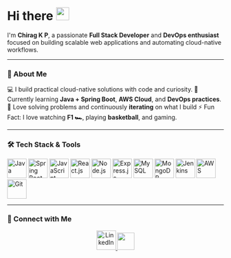<h1 align="left">Hi there <img src="https://media.giphy.com/media/hvRJCLFzcasrR4ia7z/giphy.gif" width="30px" /></h1>

I'm **Chirag K P**, a passionate **Full Stack Developer** and **DevOps enthusiast** focused on building scalable web applications and automating cloud-native workflows.

---

### 🚀 About Me
💻 I build practical cloud-native solutions with code and curiosity.
🌱 Currently learning **Java + Spring Boot**, **AWS Cloud**, and **DevOps practices**.
🔁 Love solving problems and continuously **iterating** on what I build
⚡ Fun Fact: I love watching **F1 🏎️**, playing **basketball**, and gaming.

---

### 🛠️ Tech Stack & Tools
<p align="left">
  <img src="https://img.icons8.com/color/48/java-coffee-cup-logo--v1.png" height="45" width="45" title="Java"/>
  <img src="https://img.icons8.com/color/48/spring-logo.png" height="45" width="45" title="Spring Boot"/>
  <img src="https://img.icons8.com/color/48/javascript--v1.png" height="45" width="45" title="JavaScript"/>
  <img src="https://img.icons8.com/color/48/react-native.png" height="45" width="45" title="React.js"/>
  <img src="https://img.icons8.com/color/48/nodejs.png" height="45" width="45" title="Node.js"/>
  <img src="https://upload.wikimedia.org/wikipedia/commons/6/64/Expressjs.png" height="45" title="Express.js" />
  <img src="https://img.icons8.com/color/48/mysql-logo.png" height="45" width="45" title="MySQL"/>
  <img src="https://img.icons8.com/color/48/mongodb.png" height="45" width="45" title="MongoDB"/>
  <img src="https://img.icons8.com/color/48/jenkins.png" height="45" width="45" title="Jenkins"/>
  <img src="https://img.icons8.com/color/48/amazon-web-services.png" height="45" width="45" title="AWS"/>
  <img src="https://img.icons8.com/color/48/git.png" height="45" width="45" title="Git"/>
</p>

---

### 🔗 Connect with Me
<p align="center">
  <a href="https://linkedin.com/in/chirag-kp" target="_blank">
    <img src="https://img.icons8.com/color/48/linkedin.png" height="45" width="45" alt="LinkedIn"/>
  </a>
   <a href="mailto:chirag.kp30@gmail.com"><img src="https://img.icons8.com/color/48/gmail.png" width="40"/></a>
</p>
